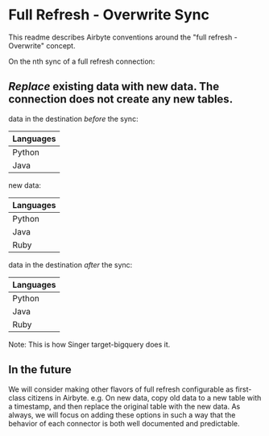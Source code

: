 # Full Refresh - Overwrite Sync

This readme describes Airbyte conventions around the "full refresh - Overwrite" concept. 

On the nth sync of a full refresh connection:

## _Replace_ existing data with new data. The connection does not create any new tables.

data in the destination _before_ the sync:

| Languages |
| :--- |
| Python |
| Java |

new data:

| Languages |
| :--- |
| Python |
| Java |
| Ruby |

data in the destination _after_ the sync:

| Languages |
| :--- |
| Python |
| Java |
| Ruby |

Note: This is how Singer target-bigquery does it.

## In the future

We will consider making other flavors of full refresh configurable as first-class citizens in Airbyte. e.g. On new data, copy old data to a new table with a timestamp, and then replace the original table with the new data. As always, we will focus on adding these options in such a way that the behavior of each connector is both well documented and predictable.

